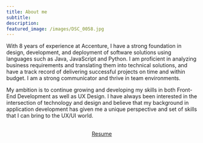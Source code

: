 ```yaml
---
title: About me
subtitle:
description:
featured_image: /images/DSC_0058.jpg
---
```


With 8 years of experience at Accenture, I have a strong foundation in design, development, and deployment of software solutions using languages such as Java, JavaScript and Python. I am proficient in analyzing business requirements and translating them into technical solutions, and have a track record of delivering successful projects on time and within budget. I am a strong communicator and thrive in team environments. 

My ambition is to continue growing and developing my skills in both Front-End Development as well as UX Design. I have always been interested in the intersection of technology and design and believe that my background in application development has given me a unique perspective and set of skills that I can bring to the UX/UI world.
<br>
<br>

<center><a href="https://www.geburgess.com/files/George Burgess - Resume.pdf" class="button button--large">Resume</a></center>
